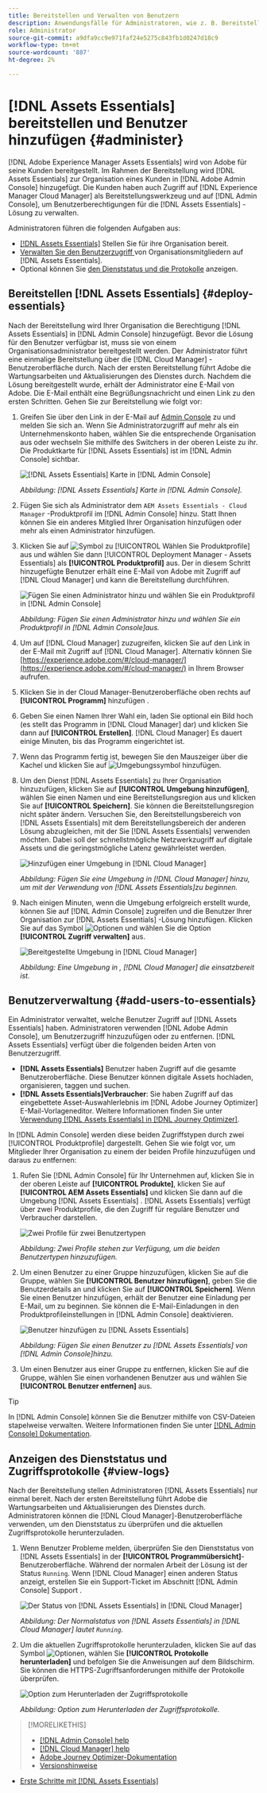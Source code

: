 ```yaml
---
title: Bereitstellen und Verwalten von Benutzern
description: Anwendungsfälle für Administratoren, wie z. B. Bereitstellung und Benutzerverwaltung in [!DNL Assets Essentials].
role: Administrator
source-git-commit: a9dfa9cc9e971faf24e5275c843fb1d0247d18c9
workflow-type: tm+mt
source-wordcount: '887'
ht-degree: 2%

---
```



# [!DNL Assets Essentials] bereitstellen und Benutzer hinzufügen {#administer}

[!DNL Adobe Experience Manager Assets Essentials] wird von Adobe für seine Kunden bereitgestellt. Im Rahmen der Bereitstellung wird [!DNL Assets Essentials] zur Organisation eines Kunden in [!DNL Adobe Admin Console] hinzugefügt. Die Kunden haben auch Zugriff auf [!DNL Experience Manager Cloud Manager] als Bereitstellungswerkzeug und auf [!DNL Admin Console], um Benutzerberechtigungen für die [!DNL Assets Essentials] -Lösung zu verwalten.

Administratoren führen die folgenden Aufgaben aus:

* [ [!DNL Assets Essentials]](#deploy-essentials) Stellen Sie für ihre Organisation bereit.
* [Verwalten Sie den Benutzerzugriff ](#add-users-to-essentials) von Organisationsmitgliedern auf  [!DNL Assets Essentials].
* Optional können Sie [den Dienststatus und die Protokolle](#view-logs) anzeigen.

## Bereitstellen [!DNL Assets Essentials] {#deploy-essentials}

Nach der Bereitstellung wird Ihrer Organisation die Berechtigung [!DNL Assets Essentials] in [!DNL Admin Console] hinzugefügt. Bevor die Lösung für den Benutzer verfügbar ist, muss sie von einem Organisationsadministrator bereitgestellt werden. Der Administrator führt eine einmalige Bereitstellung über die [!DNL Cloud Manager] -Benutzeroberfläche durch. Nach der ersten Bereitstellung führt Adobe die Wartungsarbeiten und Aktualisierungen des Dienstes durch. Nachdem die Lösung bereitgestellt wurde, erhält der Administrator eine E-Mail von Adobe. Die E-Mail enthält eine Begrüßungsnachricht und einen Link zu den ersten Schritten. Gehen Sie zur Bereitstellung wie folgt vor:

1. Greifen Sie über den Link in der E-Mail auf [Admin Console](https://adminconsole.adobe.com) zu und melden Sie sich an. Wenn Sie Administratorzugriff auf mehr als ein Unternehmenskonto haben, wählen Sie die entsprechende Organisation aus oder wechseln Sie mithilfe des Switchers in der oberen Leiste zu ihr. Die Produktkarte für [!DNL Assets Essentials] ist im [!DNL Admin Console] sichtbar.

   ![[!DNL Assets Essentials] Karte in  [!DNL Admin Console]](assets/essentials-in-admin-console.png)

   *Abbildung:  [!DNL Assets Essentials] Karte in  [!DNL Admin Console].*

1. Fügen Sie sich als Administrator dem `AEM Assets Essentials - Cloud Manager` -Produktprofil im [!DNL Admin Console] hinzu. Statt Ihnen können Sie ein anderes Mitglied Ihrer Organisation hinzufügen oder mehr als einen Administrator hinzufügen.

1. Klicken Sie auf ![Symbol](assets/do-not-localize/add-icon.svg) zu [!UICONTROL Wählen Sie Produktprofile] aus und wählen Sie dann [!UICONTROL Deployment Manager - Assets Essentials] als **[!UICONTROL Produktprofil]** aus. Der in diesem Schritt hinzugefügte Benutzer erhält eine E-Mail von Adobe mit Zugriff auf [!DNL Cloud Manager] und kann die Bereitstellung durchführen.

   ![Fügen Sie einen Administrator hinzu und wählen Sie ein Produktprofil in  [!DNL Admin Console]](assets/adminconsole-user1.png)

   *Abbildung: Fügen Sie einen Administrator hinzu und wählen Sie ein Produktprofil in  [!DNL Admin Console]aus.*

1. Um auf [!DNL Cloud Manager] zuzugreifen, klicken Sie auf den Link in der E-Mail mit Zugriff auf [!DNL Cloud Manager]. Alternativ können Sie [https://experience.adobe.com/#/cloud-manager/](https://experience.adobe.com/#/cloud-manager/) in Ihrem Browser aufrufen.

1. Klicken Sie in der Cloud Manager-Benutzeroberfläche oben rechts auf **[!UICONTROL Programm]** hinzufügen .

1. Geben Sie einen Namen Ihrer Wahl ein, laden Sie optional ein Bild hoch (es stellt das Programm in [!DNL Cloud Manager] dar) und klicken Sie dann auf **[!UICONTROL Erstellen]**. [!DNL Cloud Manager] Es dauert einige Minuten, bis das Programm eingerichtet ist.

1. Wenn das Programm fertig ist, bewegen Sie den Mauszeiger über die Kachel und klicken Sie auf ![Umgebungssymbol hinzufügen](assets/do-not-localize/add-environment-icon.png).

1. Um den Dienst [!DNL Assets Essentials] zu Ihrer Organisation hinzuzufügen, klicken Sie auf **[!UICONTROL Umgebung hinzufügen]**, wählen Sie einen Namen und eine Bereitstellungsregion aus und klicken Sie auf **[!UICONTROL Speichern]**. Sie können die Bereitstellungsregion nicht später ändern. Versuchen Sie, den Bereitstellungsbereich von [!DNL Assets Essentials] mit dem Bereitstellungsbereich der anderen Lösung abzugleichen, mit der Sie [!DNL Assets Essentials] verwenden möchten. Dabei soll der schnellstmögliche Netzwerkzugriff auf digitale Assets und die geringstmögliche Latenz gewährleistet werden.

   ![Hinzufügen einer Umgebung in  [!DNL Cloud Manager]](assets/cloudmanager-add-environment-for-essentials.png)

   *Abbildung: Fügen Sie eine Umgebung in  [!DNL Cloud Manager] hinzu, um mit der Verwendung von  [!DNL Assets Essentials]zu beginnen.*

1. Nach einigen Minuten, wenn die Umgebung erfolgreich erstellt wurde, können Sie auf [!DNL Admin Console] zugreifen und die Benutzer Ihrer Organisation zur [!DNL Assets Essentials] -Lösung hinzufügen. Klicken Sie auf das Symbol ![Optionen](assets/do-not-localize/options-ellipses-icon.png) und wählen Sie die Option **[!UICONTROL Zugriff verwalten]** aus.

   ![Bereitgestellte Umgebung in  [!DNL Cloud Manager]](assets/cloudmanager-manage-access-essentials.png)

   *Abbildung: Eine Umgebung in ,  [!DNL Cloud Manager] die einsatzbereit ist.*

## Benutzerverwaltung {#add-users-to-essentials}

Ein Administrator verwaltet, welche Benutzer Zugriff auf [!DNL Assets Essentials] haben. Administratoren verwenden [!DNL Adobe Admin Console], um Benutzerzugriff hinzuzufügen oder zu entfernen. [!DNL Assets Essentials] verfügt über die folgenden beiden Arten von Benutzerzugriff.

* **[!DNL Assets Essentials]** Benutzer haben Zugriff auf die gesamte Benutzeroberfläche. Diese Benutzer können digitale Assets hochladen, organisieren, taggen und suchen.
* **[!DNL Assets Essentials]Verbraucher**: Sie haben Zugriff auf das eingebettete Asset-Auswahlerlebnis im  [!DNL Adobe Journey Optimizer] E-Mail-Vorlageneditor. Weitere Informationen finden Sie unter [Verwendung [!DNL Assets Essentials] in [!DNL Journey Optimizer]](https://experienceleague.adobe.com/docs/journey-optimizer/using/create-messages/assets-essentials.html).

In [!DNL Admin Console] werden diese beiden Zugriffstypen durch zwei [!UICONTROL Produktprofile] dargestellt. Gehen Sie wie folgt vor, um Mitglieder Ihrer Organisation zu einem der beiden Profile hinzuzufügen und daraus zu entfernen:

1. Rufen Sie [!DNL Admin Console] für Ihr Unternehmen auf, klicken Sie in der oberen Leiste auf **[!UICONTROL Produkte]**, klicken Sie auf **[!UICONTROL AEM Assets Essentials]** und klicken Sie dann auf die Umgebung [!DNL Assets Essentials] . [!DNL Assets Essentials] verfügt über zwei Produktprofile, die den Zugriff für reguläre Benutzer und Verbraucher darstellen.

   ![Zwei Profile für zwei Benutzertypen](assets/adminconsole-user-types.png)

   *Abbildung: Zwei Profile stehen zur Verfügung, um die beiden Benutzertypen hinzuzufügen.*

1. Um einen Benutzer zu einer Gruppe hinzuzufügen, klicken Sie auf die Gruppe, wählen Sie **[!UICONTROL Benutzer hinzufügen]**, geben Sie die Benutzerdetails an und klicken Sie auf **[!UICONTROL Speichern]**. Wenn Sie einen Benutzer hinzufügen, erhält der Benutzer eine Einladung per E-Mail, um zu beginnen. Sie können die E-Mail-Einladungen in den Produktprofileinstellungen in [!DNL Admin Console] deaktivieren.

   ![Benutzer hinzufügen zu  [!DNL Assets Essentials]](assets/adminconsole-add-user.png)

   *Abbildung: Fügen Sie einen Benutzer zu  [!DNL Assets Essentials] von  [!DNL Admin Console]hinzu.*

1. Um einen Benutzer aus einer Gruppe zu entfernen, klicken Sie auf die Gruppe, wählen Sie einen vorhandenen Benutzer aus und wählen Sie **[!UICONTROL Benutzer entfernen]** aus.

>[!TIP]
>
>In [!DNL Admin Console] können Sie die Benutzer mithilfe von CSV-Dateien stapelweise verwalten. Weitere Informationen finden Sie unter [[!DNL Admin Console] Dokumentation](https://helpx.adobe.com/enterprise/using/accounts.html).

## Anzeigen des Dienststatus und Zugriffsprotokolle {#view-logs}

Nach der Bereitstellung stellen Administratoren [!DNL Assets Essentials] nur einmal bereit. Nach der ersten Bereitstellung führt Adobe die Wartungsarbeiten und Aktualisierungen des Dienstes durch. Administratoren können die [!DNL Cloud Manager]-Benutzeroberfläche verwenden, um den Dienststatus zu überprüfen und die aktuellen Zugriffsprotokolle herunterzuladen.

1. Wenn Benutzer Probleme melden, überprüfen Sie den Dienststatus von [!DNL Assets Essentials] in der **[!UICONTROL Programmübersicht]**-Benutzeroberfläche. Während der normalen Arbeit der Lösung ist der Status `Running`. Wenn [!DNL Cloud Manager] einen anderen Status anzeigt, erstellen Sie ein Support-Ticket im Abschnitt [!DNL Admin Console] Support .

   ![Der Status von  [!DNL Assets Essentials] in  [!DNL Cloud Manager]](assets/cloudmanager-manage-access-essentials.png)

   *Abbildung: Der Normalstatus von  [!DNL Assets Essentials] in  [!DNL Cloud Manager] lautet  `Running`.*

1. Um die aktuellen Zugriffsprotokolle herunterzuladen, klicken Sie auf das Symbol ![Optionen](assets/do-not-localize/options-ellipses-icon.png), wählen Sie **[!UICONTROL Protokolle herunterladen]** und befolgen Sie die Anweisungen auf dem Bildschirm. Sie können die HTTPS-Zugriffsanforderungen mithilfe der Protokolle überprüfen.

   ![ Option zum Herunterladen der Zugriffsprotokolle](assets/cloudmanager-download-logs.png)

   *Abbildung: Option zum Herunterladen der Zugriffsprotokolle.*

>[!MORELIKETHIS]
>
>* [[!DNL Admin Console] help](https://helpx.adobe.com/enterprise/using/admin-console.html)
>* [[!DNL Cloud Manager] help](https://experienceleague.adobe.com/docs/experience-manager-cloud-manager/using/introduction-to-cloud-manager.html?lang=de)
>* [Adobe Journey Optimizer-Dokumentation](https://experienceleague.adobe.com/docs/journey-optimizer/using/ajo-home.html)
>* [Versionshinweise](release-notes.md)
* [Erste Schritte mit  [!DNL Assets Essentials]](get-started.md)

